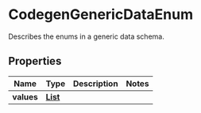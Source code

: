 

# CodegenGenericDataEnum

Describes the enums in a generic data schema.

## Properties

| Name | Type | Description | Notes |
|------------ | ------------- | ------------- | -------------|
|**values** | [**List**](List.md) |  |  |



